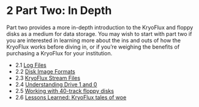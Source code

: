 # 2 Part Two: In Depth

Part two provides a more in-depth introduction to the KryoFlux and floppy disks as a medium for data storage. You may wish to start with part two if you are interested in learning more about the ins and outs of how the KryoFlux works before diving in, or if you’re weighing the benefits of purchasing a KryoFlux for your institution.

* 2.1 [Log Files](/2%20PART%20TWO%20In-Depth/Log-Files.md)
* 2.2 [Disk Image Formats](/2%20PART%20TWO%20In-Depth/Disk-Image-Formats.md)
* 2.3 [KryoFlux Stream Files](/2%20PART%20TWO%20In-Depth/KryoFlux-Stream-Files.md)
* 2.4 [Understanding Drive 1 and 0](/2%20PART%20TWO%20In-Depth/Understanding-Drives-1-and-0.md)
* 2.5 [Working with 40-track floppy disks](/2%20PART%20TWO%20In-Depth/Working-With-40track-Floppy-Disks.md)
* 2.6 [Lessons Learned: KryoFlux tales of woe](/2%20PART%20TWO%20In-Depth/Lessons-Learned.md)
